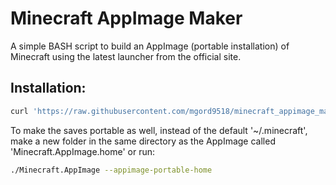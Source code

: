# Minecraft AppImage Maker
A simple BASH script to build an AppImage (portable installation) of Minecraft using the latest launcher from the official site.<br/>

## Installation:
```bash
curl 'https://raw.githubusercontent.com/mgord9518/minecraft_appimage_maker/main/minecraft-appimage-maker.bash' | bash
```
To make the saves portable as well, instead of the default '~/.minecraft', make a new folder in the same directory as the AppImage called 'Minecraft.AppImage.home' or run:
```bash
./Minecraft.AppImage --appimage-portable-home
```
